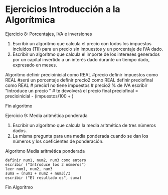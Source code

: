 # Ejercicios Introducción a la Algorítmica

Ejercicio 8: Porcentajes, IVA e inversiones
1. Escribir un algoritmo que calcula el precio con todos los impuestos incluidos (TII) para un precio sin impuestos y un porcentaje de IVA dado.
2. Escribir un algoritmo que calcula el importe de los intereses generados por un capital invertido a un interés dado durante un tiempo dado, expresado en meses.

Algoritmo
    definir precioinicial como REAL #precio
    definir impuestos como REAL #será un porcentaje
    definir precio2 como REAL
    definir preciofinal como REAL
    # precio1 no tiene impuestos
    # precio2 % de IVA 
    escribir "Introduce un precio " # te devolverá el precio final
    preciofinal = precioinicial - (impuestos/100 + )




Fin algoritmo


Ejercicio 9: Media aritmética ponderada
1. Escribir un algoritmo que calcula la media aritmética de tres números dados.
2. La misma pregunta para una media ponderada cuando se dan los números y los coeficientes de ponderación.

Algoritmo Media aritmética ponderada

    definir num1, num2, num3 como entero
    escribir ("Introduce los 3 números")
    leer num1, num2, num3
    suma = (num1 + num2 + num3)/3
    escribir ("El resultado es", suma) 
                                                                                             
Fin Algoritmo